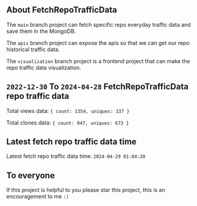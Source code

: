## About FetchRepoTrafficData

The `main` branch project can fetch specific repo everyday traffic data and save them in the MongoDB.

The `apis` branch project can expose the apis so that we can get our repo historical traffic data.

The `visualization` branch project is a frontend project that can make the repo traffic data visualization.

## `2022-12-30` To `2024-04-28` FetchRepoTrafficData repo traffic data

Total views data: `{ count: 1354, uniques: 337 }`

Total clones data: `{ count: 947, uniques: 673 }`

## Latest fetch repo traffic data time

Latest fetch repo traffic data time: `2024-04-29 01:04:20`

## To everyone

If this project is helpful to you please star this project, this is an encouragement to me `:)`




